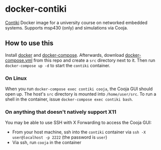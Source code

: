# docker-contiki

[Contiki](https://github.com/contiki-os/contiki) Docker image for a university course on networked embedded systems. Supports msp430 (only) and simulations via Cooja.

## How to use this

Install [docker](https://docs.docker.com/get-docker/) and [docker-compose](https://docs.docker.com/compose/).
Afterwards, download [docker-compose.yml](/docker-compose.yml) from this repo and create a `src` directory next to it.
Then run `docker-compose up -d` to start the `contiki` container.

### On Linux

When you run `docker-compose exec contiki cooja`, the Cooja GUI should open up.
The host's `src` directory is mounted into `/home/user/src`.
To run a shell in the container, issue `docker-compose exec contiki bash`.

### On anything that doesn't natively support X11

You may be able to use SSH with X Forwarding to access the Cooja GUI:

* From your host machine, ssh into the `contiki` container via `ssh -X user@localhost -p 2222` (the password is `user`)
* Via ssh, run `cooja` in the container
